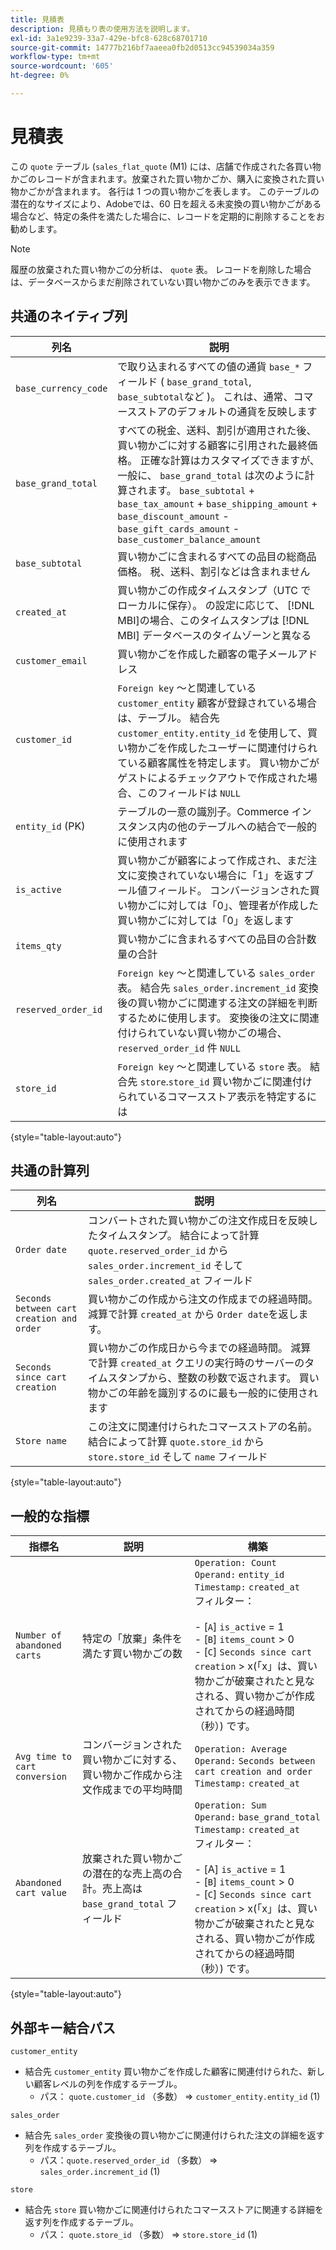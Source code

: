 ```yaml
---
title: 見積表
description: 見積もり表の使用方法を説明します。
exl-id: 3a1e9239-33a7-429e-bfc8-628c68701710
source-git-commit: 14777b216bf7aaeea0fb2d0513cc94539034a359
workflow-type: tm+mt
source-wordcount: '605'
ht-degree: 0%

---
```


# 見積表

この `quote` テーブル (`sales_flat_quote` (M1) には、店舗で作成された各買い物かごのレコードが含まれます。放棄された買い物かごか、購入に変換された買い物かごかが含まれます。 各行は 1 つの買い物かごを表します。 このテーブルの潜在的なサイズにより、Adobeでは、60 日を超える未変換の買い物かごがある場合など、特定の条件を満たした場合に、レコードを定期的に削除することをお勧めします。

>[!NOTE]
>
>履歴の放棄された買い物かごの分析は、 `quote` 表。 レコードを削除した場合は、データベースからまだ削除されていない買い物かごのみを表示できます。

## 共通のネイティブ列

| **列名** | **説明** |
|---|---|
| `base_currency_code` | で取り込まれるすべての値の通貨 `base_*` フィールド ( `base_grand_total`, `base_subtotal`など )。 これは、通常、コマースストアのデフォルトの通貨を反映します |
| `base_grand_total` | すべての税金、送料、割引が適用された後、買い物かごに対する顧客に引用された最終価格。 正確な計算はカスタマイズできますが、一般に、 `base_grand_total` は次のように計算されます。 `base_subtotal` + `base_tax_amount` + `base_shipping_amount` + `base_discount_amount` - `base_gift_cards_amount` - `base_customer_balance_amount` |
| `base_subtotal` | 買い物かごに含まれるすべての品目の総商品価格。 税、送料、割引などは含まれません |
| `created_at` | 買い物かごの作成タイムスタンプ（UTC でローカルに保存）。 の設定に応じて、 [!DNL MBI]の場合、このタイムスタンプは [!DNL MBI] データベースのタイムゾーンと異なる |
| `customer_email` | 買い物かごを作成した顧客の電子メールアドレス |
| `customer_id` | `Foreign key` ～と関連している `customer_entity` 顧客が登録されている場合は、テーブル。 結合先 `customer_entity.entity_id` を使用して、買い物かごを作成したユーザーに関連付けられている顧客属性を特定します。 買い物かごがゲストによるチェックアウトで作成された場合、このフィールドは `NULL` |
| `entity_id` (PK) | テーブルの一意の識別子。Commerce インスタンス内の他のテーブルへの結合で一般的に使用されます |
| `is_active` | 買い物かごが顧客によって作成され、まだ注文に変換されていない場合に「1」を返すブール値フィールド。 コンバージョンされた買い物かごに対しては「0」、管理者が作成した買い物かごに対しては「0」を返します |
| `items_qty` | 買い物かごに含まれるすべての品目の合計数量の合計 |
| `reserved_order_id` | `Foreign key` ～と関連している `sales_order` 表。 結合先 `sales_order.increment_id` 変換後の買い物かごに関連する注文の詳細を判断するために使用します。 変換後の注文に関連付けられていない買い物かごの場合、 `reserved_order_id` 件 `NULL` |
| `store_id` | `Foreign key` ～と関連している `store` 表。 結合先 `store`.`store_id` 買い物かごに関連付けられているコマースストア表示を特定するには |

{style="table-layout:auto"}

## 共通の計算列

| **列名** | **説明** |
|---|---|
| `Order date` | コンバートされた買い物かごの注文作成日を反映したタイムスタンプ。 結合によって計算 `quote.reserved_order_id` から `sales_order.increment_id` そして `sales_order.created_at` フィールド |
| `Seconds between cart creation and order` | 買い物かごの作成から注文の作成までの経過時間。 減算で計算 `created_at` から `Order date`を返します。 |
| `Seconds since cart creation` | 買い物かごの作成日から今までの経過時間。 減算で計算 `created_at` クエリの実行時のサーバーのタイムスタンプから、整数の秒数で返されます。 買い物かごの年齢を識別するのに最も一般的に使用されます |
| `Store name` | この注文に関連付けられたコマースストアの名前。 結合によって計算 `quote.store_id` から `store.store_id` そして `name` フィールド |

{style="table-layout:auto"}

## 一般的な指標

| **指標名** | **説明** | **構築** |
|---|---|---|
| `Number of abandoned carts` | 特定の「放棄」条件を満たす買い物かごの数 | `Operation: Count`<br/>`Operand:` `entity_id`<br/>`Timestamp:` `created_at`<br/>フィルター：<br><br>- \[`A`\] `is_active` = 1<br>- \[`B`\] `items_count` > 0<br>- \[`C`\] `Seconds since cart creation` > x(「x」は、買い物かごが破棄されたと見なされる、買い物かごが作成されてからの経過時間（秒）) です。 |
| `Avg time to cart conversion` | コンバージョンされた買い物かごに対する、買い物かご作成から注文作成までの平均時間 | `Operation: Average`<br>`Operand:` `Seconds between cart creation and order`<br>`Timestamp:` `created_at` |
| `Abandoned cart value` | 放棄された買い物かごの潜在的な売上高の合計。売上高は `base_grand_total` フィールド | `Operation: Sum`<br>`Operand:` `base_grand_total`<br>`Timestamp:` `created_at`<br>フィルター：<br><br>- \[A\] `is_active` = 1<br>- \[`B`\] `items_count` > 0<br>- \[`C`\] `Seconds since cart creation` > x(「x」は、買い物かごが破棄されたと見なされる、買い物かごが作成されてからの経過時間（秒）) です。 |

{style="table-layout:auto"}

## 外部キー結合パス

`customer_entity`

* 結合先 `customer_entity` 買い物かごを作成した顧客に関連付けられた、新しい顧客レベルの列を作成するテーブル。
   * パス： `quote.customer_id` （多数） => `customer_entity.entity_id` (1)

`sales_order`

* 結合先 `sales_order` 変換後の買い物かごに関連付けられた注文の詳細を返す列を作成するテーブル。
   * パス：`quote.reserved_order_id` （多数） => `sales_order.increment_id` (1)

`store`

* 結合先 `store` 買い物かごに関連付けられたコマースストアに関連する詳細を返す列を作成するテーブル。
   * パス： `quote.store_id` （多数） => `store.store_id` (1)
